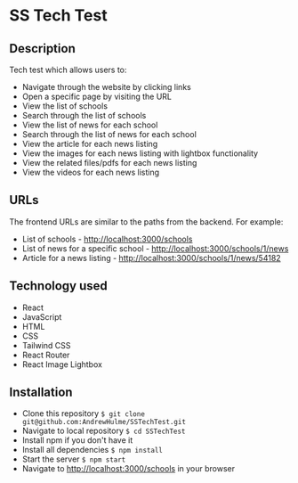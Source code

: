 # SS Tech Test

## Description
Tech test which allows users to:
* Navigate through the website by clicking links
* Open a specific page by visiting the URL
* View the list of schools
* Search through the list of schools
* View the list of news for each school
* Search through the list of news for each school
* View the article for each news listing
* View the images for each news listing with lightbox functionality
* View the related files/pdfs for each news listing
* View the videos for each news listing

## URLs
The frontend URLs are similar to the paths from the backend. For example:
* List of schools - [http://localhost:3000/schools](http://localhost:3000/schools)
* List of news for a specific school - [http://localhost:3000/schools/1/news](http://localhost:3000/schools/1/news)
* Article for a news listing - [http://localhost:3000/schools/1/news/54182](http://localhost:3000/schools/1/news/54182)

## Technology used
* React
* JavaScript
* HTML
* CSS
* Tailwind CSS
* React Router
* React Image Lightbox

## Installation

- Clone this repository
  `$ git clone git@github.com:AndrewHulme/SSTechTest.git`
- Navigate to local repository
  `$ cd SSTechTest`
- Install npm if you don't have it
- Install all dependencies
  `$ npm install`
- Start the server
  `$ npm start`
- Navigate to [http://localhost:3000/schools](http://localhost:3000/schools) in your browser


